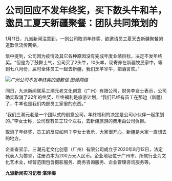 # 公司回应不发年终奖，买下数头牛和羊，邀员工夏天新疆聚餐：团队共同策划的

1月11日，九派新闻注意到，一则公司取消年终奖、欲邀请员工夏天去新疆聚餐的道歉信流传网络。

信中提到，公司因为疫情及其它各种原因没有完成年度业绩目标，决定不发年终奖。“但是为了鼓舞士气，公司买了2头牛，10头羊，现寄养在新疆牧民家中，等到七八月份，届时全体员工一起去新疆，我们烹羊宰牛，把酒言欢。”

![](https://inews.gtimg.com/newsapp_bt/0/15605189094/1000)_广州公司不发年终奖的道歉信 图源网络_

同日，九派新闻联系三潮元老文化创意（广州）有限公司，财务李女士表示，公司确实取消了22年的终奖，年终福利是旅游计划，“我们已经有员工在那边（新疆）了，牛羊也是我们内部员工家里的东西。”

“我们三潮元老是一个团队式的创意公司，年终福利的决定是公司小伙伴一起策划的。”李女士称，公司现有员工12个左右，去新疆旅游的费用由公司负担。

取消了年终奖，员工的反应如何？李女士表示，大家很开心，新疆是大家一直想去的地方。

企查查显示，三潮元老文化创意（广州）有限公司成立于2020年8月12日，法定代表人为黎翠，注册资本为200万元人民币。企业地址位于广州市，所属行业为文化艺术业，经营范围包含摄影服务、商务咨询服务、企业管理咨询服务等。

**九派新闻实习记者 湛泽梅**


